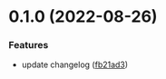 # 0.1.0 (2022-08-26)


### Features

* update changelog ([fb21ad3](https://github.com/jwsync/sync-cicd-greetings/commit/fb21ad3bb0efb64241a48138e6abdfab8e08cc05))



